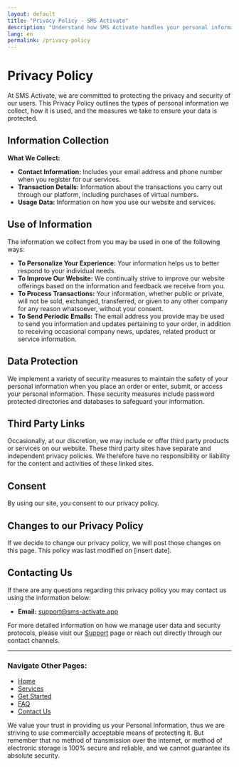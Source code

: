 ```yaml
---
layout: default
title: "Privacy Policy - SMS Activate"
description: "Understand how SMS Activate handles your personal information and respects your privacy."
lang: en
permalink: /privacy-policy
---
```


# Privacy Policy

At SMS Activate, we are committed to protecting the privacy and security of our users. This Privacy Policy outlines the types of personal information we collect, how it is used, and the measures we take to ensure your data is protected.

## Information Collection

**What We Collect:**
- **Contact Information:** Includes your email address and phone number when you register for our services.
- **Transaction Details:** Information about the transactions you carry out through our platform, including purchases of virtual numbers.
- **Usage Data:** Information on how you use our website and services.

## Use of Information

The information we collect from you may be used in one of the following ways:
- **To Personalize Your Experience:** Your information helps us to better respond to your individual needs.
- **To Improve Our Website:** We continually strive to improve our website offerings based on the information and feedback we receive from you.
- **To Process Transactions:** Your information, whether public or private, will not be sold, exchanged, transferred, or given to any other company for any reason whatsoever, without your consent.
- **To Send Periodic Emails:** The email address you provide may be used to send you information and updates pertaining to your order, in addition to receiving occasional company news, updates, related product or service information.

## Data Protection

We implement a variety of security measures to maintain the safety of your personal information when you place an order or enter, submit, or access your personal information. These security measures include password protected directories and databases to safeguard your information.

## Third Party Links

Occasionally, at our discretion, we may include or offer third party products or services on our website. These third party sites have separate and independent privacy policies. We therefore have no responsibility or liability for the content and activities of these linked sites.

## Consent

By using our site, you consent to our privacy policy.

## Changes to our Privacy Policy

If we decide to change our privacy policy, we will post those changes on this page. This policy was last modified on [insert date].

## Contacting Us

If there are any questions regarding this privacy policy you may contact us using the information below:

- **Email:** [support@sms-activate.app](mailto:support@sms-activate.app)

For more detailed information on how we manage user data and security protocols, please visit our [Support](/support) page or reach out directly through our contact channels.

---

### Navigate Other Pages:
- [Home](/)
- [Services](/services)
- [Get Started](/get-started)
- [FAQ](/faq)
- [Contact Us](/contact)

We value your trust in providing us your Personal Information, thus we are striving to use commercially acceptable means of protecting it. But remember that no method of transmission over the internet, or method of electronic storage is 100% secure and reliable, and we cannot guarantee its absolute security.